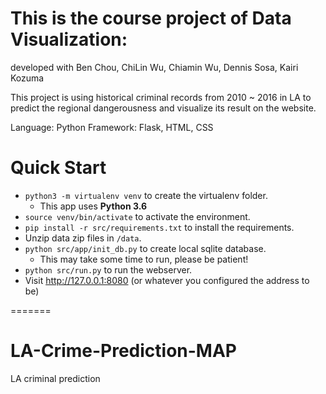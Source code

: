 # This is the course project of Data Visualization:
developed with Ben Chou, ChiLin Wu, Chiamin Wu, Dennis Sosa, Kairi Kozuma

This project is using historical criminal records from 2010 ~ 2016 in LA
to predict the regional dangerousness and visualize its result on the website.

Language: Python
Framework: Flask, HTML, CSS

# Quick Start

- `python3 -m virtualenv venv` to create the virtualenv folder.
    - This app uses **Python 3.6**
- `source venv/bin/activate` to activate the environment.
- `pip install -r src/requirements.txt` to install the requirements.
- Unzip data zip files in `/data`.
- `python src/app/init_db.py` to create local sqlite database.
    - This may take some time to run, please be patient!
- `python src/run.py` to run the webserver.
- Visit http://127.0.0.1:8080 (or whatever you configured the address to be)


=======
# LA-Crime-Prediction-MAP
LA criminal prediction

